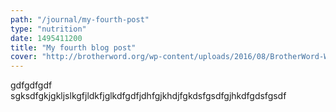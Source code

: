 ```yaml
---
path: "/journal/my-fourth-post"
type: "nutrition"
date: 1495411200
title: "My fourth blog post"
cover: "http://brotherword.org/wp-content/uploads/2016/08/BrotherWord-Wall.jpg"
---
```


gdfgdfgdf
sgksdfgkjgkljslkgfjldkfjglkdfgdfjdhfgjkhdjfgkdsfgsdfgjhkdfgdsfgsdf
